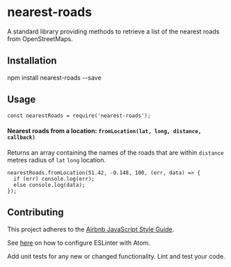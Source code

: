 # nearest-roads
A standard library providing methods to retrieve a list of the nearest roads from OpenStreetMaps.

## Installation

  npm install nearest-roads --save

## Usage
  `const nearestRoads = require('nearest-roads');`

#### Nearest roads from a location: `fromLocation(lat, long, distance, callback)`
  Returns an array containing the names of the roads that are within `distance` metres radius of `lat` `long` location.
  ```
  nearestRoads.fromLocation(51.42, -0.148, 100, (err, data) => {
    if (err) console.log(err);
    else console.log(data);
  });
  ```

## Contributing

This project adheres to the [Airbnb JavaScript Style Guide](https://github.com/airbnb/javascript).

See [here](http://www.acuriousanimal.com/2016/08/14/configuring-atom-with-eslint.html) on how to configure ESLinter with Atom.

Add unit tests for any new or changed functionality. Lint and test your code.
